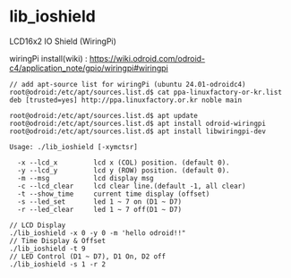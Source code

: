 # lib_ioshield
LCD16x2 IO Shield (WiringPi)

wiringPi install(wiki) : https://wiki.odroid.com/odroid-c4/application_note/gpio/wiringpi#wiringpi

```
// add apt-source list for wiringPi (ubuntu 24.01-odroidc4)
root@odroid:/etc/apt/sources.list.d$ cat ppa-linuxfactory-or-kr.list 
deb [trusted=yes] http://ppa.linuxfactory.or.kr noble main

root@odroid:/etc/apt/sources.list.d$ apt update
root@odroid:/etc/apt/sources.list.d$ apt install odroid-wiringpi
root@odroid:/etc/apt/sources.list.d$ apt install libwiringpi-dev
```

```
Usage: ./lib_ioshield [-xymctsr]

  -x --lcd_x         lcd x (COL) position. (default 0).
  -y --lcd_y         lcd y (ROW) position. (default 0).
  -m --msg           lcd display msg
  -c --lcd_clear     lcd clear line.(default -1, all clear)
  -t --show_time     current time display (offset)
  -s --led_set       led 1 ~ 7 on (D1 ~ D7)
  -r --led_clear     led 1 ~ 7 off(D1 ~ D7)
```

```
// LCD Display
./lib_ioshield -x 0 -y 0 -m 'hello odroid!!"
// Time Display & Offset
./lib_ioshield -t 9
// LED Control (D1 ~ D7), D1 On, D2 off
./lib_ioshield -s 1 -r 2
```
